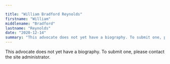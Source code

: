 ```yaml
---

title: "William Bradford Reynolds"
firstname: "William"
middlename: "Bradford"
lastname: "Reynolds"
date: "2020-12-14"
summary: "This advocate does not yet have a biography. To submit one, please contact the site administrator."
---
```

This advocate does not yet have a biography. To submit one, please contact the site administrator.

